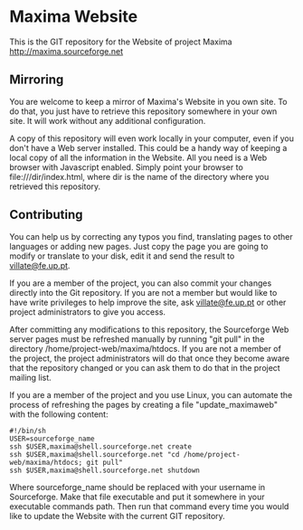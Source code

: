 Maxima Website
==============

This is the GIT repository for the Website of project Maxima
<http://maxima.sourceforge.net>

Mirroring
---------

You are welcome to keep a mirror of Maxima's Website in you own site.
To do that, you just have to retrieve this repository somewhere in your
own site. It will work without any additional configuration.

A copy of this repository will even work locally in your computer, even
if you don't have a Web server installed. This could be a handy way of
keeping a local copy of all the information in the Website. All you need
is a Web browser with Javascript enabled. Simply point your browser
to file:///dir/index.html, where dir is the name of the directory where
you retrieved this repository.

Contributing
------------

You can help us by correcting any typos you find, translating pages to
other languages or adding new pages. Just copy the page you are going to
modify or translate to your disk, edit it and send the result to
villate@fe.up.pt.

If you are a member of the project, you can also commit your changes
directly into the Git repository. If you are not a member but would
like to have write privileges to help improve the site, ask villate@fe.up.pt
or other project administrators to give you access.

After committing any modifications to this repository, the Sourceforge Web
server pages must be refreshed manually by running "git pull" in the
directory /home/project-web/maxima/htdocs. If you are not a member of
the project, the project administrators will do that once they become aware
that the repository changed or you can ask them to do that in the project
mailing list.

If you are a member of the project and you use Linux, you can automate the
process of refreshing the pages by creating a file "update_maximaweb"
with the following content:

    #!/bin/sh
    USER=sourceforge_name
    ssh $USER,maxima@shell.sourceforge.net create
    ssh $USER,maxima@shell.sourceforge.net "cd /home/project-web/maxima/htdocs; git pull"
    ssh $USER,maxima@shell.sourceforge.net shutdown

Where sourceforge_name should be replaced with your username in
Sourceforge. Make that file executable and put it somewhere in your
executable commands path. Then run that command every time you would
like to update the Website with the current GIT repository.
